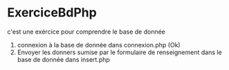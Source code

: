 # ExerciceBdPhp

c'est une exércice pour comprendre le base de donnée

1. connexion à la base de donnée dans connexion.php (Ok)
2. Envoyer les donners sumise par le formulaire de renseignement dans le base de donnée dans insert.php
